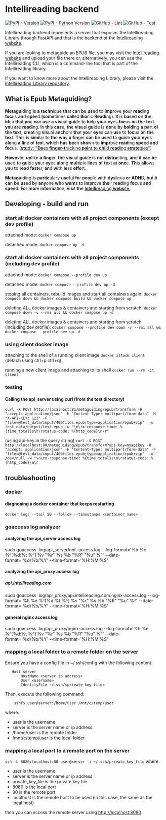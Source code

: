 # Intellireading backend

[![PyPI - Version](https://img.shields.io/pypi/v/intellireading-backend.svg)](https://pypi.org/project/intellireading-backend)
[![PyPI - Python Version](https://img.shields.io/pypi/pyversions/intellireading-backend.svg)](https://pypi.org/project/intellireading-backend)
[![GitHub - Lint](https://github.com/0x6f677548/intellireading-backend/actions/workflows/lint.yml/badge.svg)](https://github.com/0x6f677548/intellireading-backend/actions/workflows/lint.yml)
[![GitHub - Test](https://github.com/0x6f677548/intellireading-backend/actions/workflows/test.yml/badge.svg)](https://github.com/0x6f677548/intellireading-backend/actions/workflows/test.yml)

Intellireading backend represents a server that exposes the Intellireading Library through FastAPI and that is the backend of the [Intellireading website](https://intellireading.com/).

If you are looking to metaguide an EPUB file, you may visit the [Intellireading website](https://intellireading.com/) and upload your file there or, alternatively, you can use the Intellireading CLI, which is a command-line tool that is part of the Intellireading library.

If you want to know more about the Intellireading Library, please visit the [Intellireading Library repository](https://github.com/0x6f677548/intellireading-cli).


## What is Epub Metaguiding?
**Metagu**iding **i**s **a** **techn**ique **th**at **ca**n **b**e **us**ed **t**o **impr**ove **yo**ur **read**ing **foc**us **an**d **spe**ed **(some**times **cal**led **Bio**nic **Readi**ng). **I**t **i**s **bas**ed **o**n **th**e **id**ea **th**at **yo**u **ca**n **us**e **a** **vis**ual **gui**de **t**o **he**lp **yo**ur **ey**es **foc**us **o**n **th**e **te**xt **yo**u **ar**e **read**ing. **I**n **th**is **cas**e, **th**e **vis**ual **gui**de **i**s **do**ne **b**y **bold**ing **a** **pa**rt **o**f **th**e **tex**t, **crea**ting **vis**ual **anch**ors **th**at **yo**ur **ey**es **ca**n **us**e **t**o **foc**us **o**n **th**e **tex**t. **Th**is **i**s **simi**lar **t**o **th**e **wa**y **a** **fin**ger **ca**n **b**e **us**ed **t**o **gui**de **yo**ur **ey**es **alo**ng **a** **li**ne **o**f **tex**t, **whi**ch **ha**s **be**en **sho**wn **t**o **impr**ove **read**ing **spe**ed **an**d **foc**us. ([**stu**dy: **"Do**es **finger-t**racking **poi**nt **t**o **chi**ld **read**ing **strate**gies"](https://ceur-ws.org/Vol-2769/paper_60.pdf))

**Howe**ver, **unl**ike **a** **fing**er, **th**e **vis**ual **gui**de **i**s **no**t **distra**cting, **an**d **i**t **ca**n **b**e **us**ed **t**o **gui**de **yo**ur **ey**es **alo**ng **mult**iple **lin**es **o**f **te**xt **a**t **onc**e. **Th**is **all**ows **yo**u **t**o **re**ad **fast**er, **an**d **wi**th **le**ss **effo**rt.

**Metagu**iding **i**s **partic**ulary **use**ful **fo**r **peo**ple **wi**th **dysl**exia **o**r **ADH**D, **bu**t **i**t **ca**n **b**e **us**ed **b**y **any**one **wh**o **wan**ts **t**o **impr**ove **the**ir **read**ing **foc**us **an**d **spe**ed. **Fo**r **mo**re **inform**ation, **vis**it **th**e [**Intelli**reading **webs**ite.](https://intellireading.com/)


## Developing - build and run

### start all docker containers with all project components  (except dev profile)
attached mode:
`docker compose up`

detached mode:
`docker compose up -d`

### start all docker containers with all project components (including dev profile)
attached mode:
`docker compose --profile dev up`

detached mode:
`docker compose --profile dev up -d`

stoping all containers, rebuild images and start all containers again:
`docker compose down && docker compose build && docker compose up`

deleting ALL docker images & containers and starting from scratch:
`docker compose down -v --rmi all && docker compose up -d`

deleting ALL docker images & containers and starting from scratch (including dev profile):
`docker compose --profile dev down -v --rmi all && docker compose --profile dev up -d`

### using client docker image
attaching to the shell of a running client image
`docker attach client`
(detach using ctrl+p ctrl+q)

running a new client image and attaching to its shell
`docker run --rm -it client`


### testing

#### Calling the api_server using curl (from the test directory)

`curl -X POST http://localhost:81/metaguiding/epub/transform -H "accept: application/json" -H "Content-Type: multipart/form-data" -H "X-API-KEY: 123" -F "file=@test_data/input/400files.epub;type=application/epub+zip"  -o test_data/output/test.epub -w "\n\rx-response-time: %{time_total}s\n\rstatus-code: %{http_code}\n\r"`

(using api-key in the query string)
`curl -X POST http://localhost:80/metaguiding/epub/transform?api-key=myapikey -H "accept: application/json" -H "Content-Type: multipart/form-data" -F "file=@test_data/input/400files.epub;type=application/epub+zip"  -o /dev/null -w "\n\rx-response-time: %{time_total}s\n\rstatus-code: %{http_code}\n\r`


## troubleshooting
### docker
#### diagnosing a docker container that keeps restarting
`docker logs --tail 50 --follow --timestamps <container_name>`

### goaccess log analyzer
#### analyzing the api_server access log
sudo goaccess .log/api_server/unit-access.log --log-format='%h %e %^[%d:%t %^] %v "%r" %s %b "%R" "%u" %^' --date-format='%d/%b/%Y' --time-format='%H:%M:%S'

#### analyzing the api_proxy access log
##### api.intellireading.com
sudo goaccess .log/api_proxy/api.intelireading.com.nginx-access.log --log-format='%h %e %^[%d:%t %^] %v "%r" %s %b "%R" "%u" %^' --date-format='%d/%b/%Y' --time-format='%H:%M:%S'
#### general nginx access log
sudo goaccess .log/api_proxy/nginx-access.log --log-format='%h %e %^[%d:%t %^] %v "%r" %s %b "%R" "%u" %^' --date-format='%d/%b/%Y' --time-format='%H:%M:%S'


### mapping a local folder to a remote folder on the server
 Ensure you have a config file in ~/.ssh/config with the following content:
 ``` language=bash
    Host server
        HostName <server ip address>
        User <username>
        IdentityFile ~/.ssh/<private key file>
 ```
Then, execute the following command:
``` language=bash
    sshfs user@server:/home/user /mnt/c/temp/user
```
where:
- user is the username
- server is the server name or ip address
- /home/user is the remote folder
- /mnt/c/temp/user is the local folder

### mapping a local port to a remote port on the server
`ssh -L 8080:localhost:80 user@server -i ~/.ssh/private_key_file`
where:
- user is the username
- server is the server name or ip address
- private_key_file is the private key file
- 8080 is the local port
- 80 is the remote port
- localhost is the remote host to be used (in this case, the same as the local host)

 then you can access the remote server using [http://localhost:8080](http://localhost:8080)
